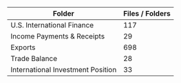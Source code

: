 | Folder                            |   Files / Folders |
|-----------------------------------|-------------------|
| U.S. International Finance        |               117 |
| Income Payments & Receipts        |                29 |
| Exports                           |               698 |
| Trade Balance                     |                28 |
| International Investment Position |                33 |